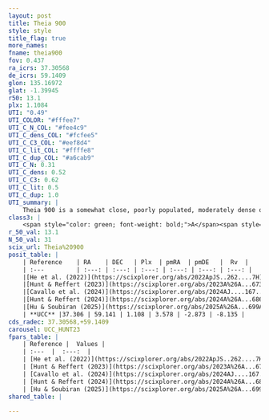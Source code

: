 ```yaml
---
layout: post
title: Theia 900
style: style
title_flag: true
more_names: 
fname: theia900
fov: 0.437
ra_icrs: 37.30568
de_icrs: 59.1409
glon: 135.16972
glat: -1.39945
r50: 13.1
plx: 1.1084
UTI: "0.49"
UTI_COLOR: "#fffee7"
UTI_C_N_COL: "#fee4c9"
UTI_C_dens_COL: "#fcfee5"
UTI_C_C3_COL: "#eef8d4"
UTI_C_lit_COL: "#ffffe8"
UTI_C_dup_COL: "#a6cab9"
UTI_C_N: 0.31
UTI_C_dens: 0.52
UTI_C_C3: 0.62
UTI_C_lit: 0.5
UTI_C_dup: 1.0
UTI_summary: |
    Theia 900 is a somewhat close, poorly populated, moderately dense object of intermediate C3 quality. It was recently reported but it is moderately studied in the literature.
class3: |
    <span style="color: green; font-weight: bold;">A</span><span style="color: red; font-weight: bold;">C</span>
r_50_val: 13.1
N_50_val: 31
scix_url: Theia%20900
posit_table: |
    | Reference    | RA    | DEC   | Plx  | pmRA  | pmDE   |  Rv  |
    | :---         | :---: | :---: | :---: | :---: | :---: | :---: |
    |[He et al. (2022)](https://scixplorer.org/abs/2022ApJS..262....7H) | 37.237 | 59.308 | 1.106 | 3.539 | -2.826 | -- |
    |[Hunt & Reffert (2023)](https://scixplorer.org/abs/2023A%26A...673A.114H) | 37.625 | 59.052 | 1.109 | 3.563 | -2.874 | -10.189 |
    |[Cavallo et al. (2024)](https://scixplorer.org/abs/2024AJ....167...12C) | 37.288 | 59.094 | 1.118 | -- | -- | -- |
    |[Hunt & Reffert (2024)](https://scixplorer.org/abs/2024A%26A...686A..42H) | 37.625 | 59.052 | 1.109 | 3.563 | -2.874 | -10.189 |
    |[Hu & Soubiran (2025)](https://scixplorer.org/abs/2025A%26A...699A.246H) | 37.288 | 59.094 | -- | -- | -- | -- |
    | **UCC** |37.306 | 59.141 | 1.108 | 3.578 | -2.873 | -8.135 | 
cds_radec: 37.30568,+59.1409
carousel: UCC_HUNT23
fpars_table: |
    | Reference |  Values |
    | :---  |  :---:  |
    | [He et al. (2022)](https://scixplorer.org/abs/2022ApJS..262....7H) | `A0=2.1, logAge=8.45` |
    | [Hunt & Reffert (2023)](https://scixplorer.org/abs/2023A%26A...673A.114H) | `AV50=1.483, diffAV50=1.548, MOD50=9.647, logAge50=8.522` |
    | [Cavallo et al. (2024)](https://scixplorer.org/abs/2024AJ....167...12C) | `AV50=1.71, dMod50=9.64, logAge50=8.73, [Fe/H]50=-0.1` |
    | [Hunt & Reffert (2024)](https://scixplorer.org/abs/2024A%26A...686A..42H) | `MassJ=92.9923` |
    | [Hu & Soubiran (2025)](https://scixplorer.org/abs/2025A%26A...699A.246H) | `MA22=-0.08, MA23f=-0.18, MZ23=0.08, MK24=-0.09, MF24=-0.12` |
shared_table: |
    
---
```

